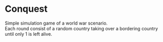 # Conquest
Simple simulation game of a world war scenario.   
Each round consist of a random country taking over a bordering country until only 1 is left alive.
